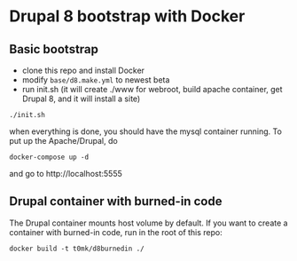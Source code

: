 # Drupal 8 bootstrap with Docker

## Basic bootstrap

- clone this repo and install Docker
- modify `base/d8.make.yml` to newest beta
- run init.sh (it will create ./www for webroot, build apache container, get Drupal 8, and it will install a site)

```
./init.sh
```

when everything is done, you should have the mysql container running. To put up the Apache/Drupal, do

```
docker-compose up -d
```

and go to http://localhost:5555

## Drupal container with burned-in code

The Drupal container mounts host volume by default. If you want to create a container with burned-in code, run in the root of this repo:

```
docker build -t t0mk/d8burnedin ./
```

